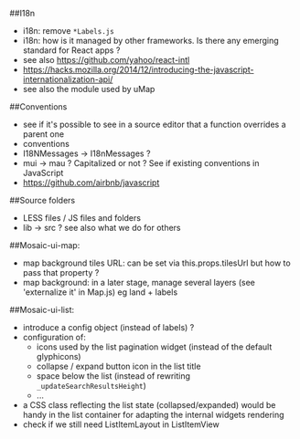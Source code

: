 ##I18n
  - i18n: remove `*Labels.js`
  - i18n: how is it managed by other frameworks. Is there any emerging standard for React apps ?
  - see also https://github.com/yahoo/react-intl
  - https://hacks.mozilla.org/2014/12/introducing-the-javascript-internationalization-api/
  - see also the module used by uMap

##Conventions
  - see if it's possible to see in a source editor that a function overrides a parent one
  - conventions
  - I18NMessages -> I18nMessages ?
  - mui -> mau ? Capitalized or not ? See if existing conventions in JavaScript
  - https://github.com/airbnb/javascript

##Source folders
  - LESS files / JS files and folders
  - lib -> src ? see also what we do for others

##Mosaic-ui-map:
  - map background tiles URL: can be set via this.props.tilesUrl but how to pass that property ?
  - map background: in a later stage, manage several layers (see 'externalize it' in Map.js) eg land + labels

##Mosaic-ui-list:
  - introduce a config object (instead of labels) ?
  - configuration of:
    - icons used by the list pagination widget (instead of the default glyphicons)
    - collapse / expand button icon in the list title
    - space below the list (instead of rewriting `_updateSearchResultsHeight`)
    - ...
  - a CSS class reflecting the list state (collapsed/expanded) would be handy in the list container for adapting the internal widgets rendering
  - check if we still need ListItemLayout in ListItemView
